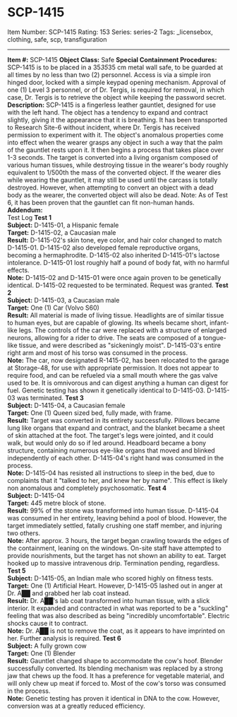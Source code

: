 # SCP-1415
Item Number: SCP-1415
Rating: 153
Series: series-2
Tags: _licensebox, clothing, safe, scp, transfiguration

---

**Item #:** SCP-1415
**Object Class:** Safe
**Special Containment Procedures:** SCP-1415 is to be placed in a 35*35*35 cm metal wall safe, to be guarded at all times by no less than two (2) personnel. Access is via a simple iron hinged door, locked with a simple keypad opening mechanism. Approval of one (1) Level 3 personnel, or of Dr. Tergis, is required for removal, in which case, Dr. Tergis is to retrieve the object while keeping the password secret.
**Description:** SCP-1415 is a fingerless leather gauntlet, designed for use with the left hand. The object has a tendency to expand and contract slightly, giving it the appearance that it is breathing. It has been transported to Research Site-6 without incident, where Dr. Tergis has received permission to experiment with it.
The object's anomalous properties come into effect when the wearer grasps any object in such a way that the palm of the gauntlet rests upon it. It then begins a process that takes place over 1-3 seconds. The target is converted into a living organism composed of various human tissues, while destroying tissue in the wearer's body roughly equivalent to 1/500th the mass of the converted object. If the wearer dies while wearing the gauntlet, it may still be used until the carcass is totally destroyed. However, when attempting to convert an object with a dead body as the wearer, the converted object will also be dead.
Note: As of Test 6, it has been proven that the gauntlet can fit non-human hands.
**Addendum:**  
Test Log
**Test 1**  
**Subject:** D-1415-01, a Hispanic female  
**Target:** D-1415-02, a Caucasian male  
**Result:** D-1415-02's skin tone, eye color, and hair color changed to match D-1415-01. D-1415-02 also developed female reproductive organs, becoming a hermaphrodite. D-1415-02 also inherited D-1415-01's lactose intolerance. D-1415-01 lost roughly half a pound of body fat, with no harmful effects.  
**Note:** D-1415-02 and D-1415-01 were once again proven to be genetically identical. D-1415-02 requested to be terminated. Request was granted.
**Test 2**  
**Subject:** D-1415-03, a Caucasian male  
**Target:** One (1) Car (Volvo S60)  
**Result:** All material is made of living tissue. Headlights are of similar tissue to human eyes, but are capable of glowing. Its wheels became short, infant-like legs. The controls of the car were replaced with a structure of enlarged neurons, allowing for a rider to drive. The seats are composed of a tongue-like tissue, and were described as "sickeningly moist". D-1415-03's entire right arm and most of his torso was consumed in the process.  
**Note:** The car, now designated R-1415-02, has been relocated to the garage at Storage-48, for use with appropriate permission. It does not appear to require food, and can be refueled via a small mouth where the gas valve used to be. It is omnivorous and can digest anything a human can digest for fuel. Genetic testing has shown it genetically identical to D-1415-03. D-1415-03 was terminated.
**Test 3**  
**Subject:** D-1415-04, a Caucasian female  
**Target:** One (1) Queen sized bed, fully made, with frame.  
**Result:** Target was converted in its entirety successfully. Pillows became lung like organs that expand and contract, and the blanket became a sheet of skin attached at the foot. The target's legs were jointed, and it could walk, but would only do so if led around. Headboard became a bony structure, containing numerous eye-like organs that moved and blinked independently of each other. D-1415-04's right hand was consumed in the process.  
**Note:** D-1415-04 has resisted all instructions to sleep in the bed, due to complaints that it "talked to her, and knew her by name". This effect is likely non anomalous and completely psychosomatic.
**Test 4**  
**Subject:** D-1415-04  
**Target:** 4*4*5 metre block of stone.  
**Result:** 99% of the stone was transformed into human tissue. D-1415-04 was consumed in her entirety, leaving behind a pool of blood. However, the target immediately settled, fatally crushing one staff member, and injuring two others.  
**Note:** After approx. 3 hours, the target began crawling towards the edges of the containment, leaning on the windows. On-site staff have attempted to provide nourishments, but the target has not shown an ability to eat. Target hooked up to massive intravenous drip. Termination pending, regardless.
**Test 5**  
**Subject:** D-1415-05, an Indian male who scored highly on fitness tests.  
**Target:** One (1) Artificial Heart. However, D-1415-05 lashed out in anger at Dr. A██ and grabbed her lab coat instead.  
**Result:** Dr. A██'s lab coat transformed into human tissue, with a slick interior. It expanded and contracted in what was reported to be a "suckling" feeling that was also described as being "incredibly uncomfortable". Electric shocks cause it to contract.  
**Note:** Dr. A██ is not to remove the coat, as it appears to have imprinted on her. Further analysis is required.
**Test 6**  
**Subject:** A fully grown cow  
**Target:** One (1) Blender  
**Result:** Gauntlet changed shape to accommodate the cow's hoof. Blender successfully converted. Its blending mechanism was replaced by a strong jaw that chews up the food. It has a preference for vegetable material, and will only chew up meat if forced to. Most of the cow's torso was consumed in the process.  
**Note:** Genetic testing has proven it identical in DNA to the cow. However, conversion was at a greatly reduced efficiency.